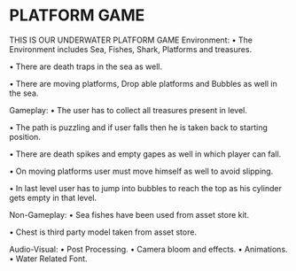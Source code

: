 # PLATFORM GAME
THIS IS OUR UNDERWATER PLATFORM GAME
Environment:
•	The Environment includes Sea, Fishes, Shark, Platforms and treasures.

•	There are death traps in the sea as well.

•	There are moving platforms, Drop able platforms and Bubbles as well in the sea.


Gameplay:
•	The user has to collect all treasures present in level.

•	The path is puzzling and if user falls then he is taken back to starting position.

•	There are death spikes and empty gapes as well in which player can fall.

•	On moving platforms user must move himself as well to avoid slipping.

•	In last level user has to jump into bubbles to reach the top as his cylinder gets empty in that level.

 

Non-Gameplay:
•	Sea fishes have been used from asset store kit.

•	Chest is third party model taken from asset store.

Audio-Visual:
•	Post Processing.
•	Camera bloom and effects.
•	Animations.
•	Water Related Font.
